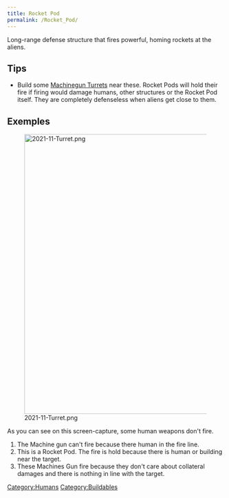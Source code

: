 ```yaml
---
title: Rocket Pod
permalink: /Rocket_Pod/
---
```


Long-range defense structure that fires powerful, homing rockets at the
aliens.

## Tips

- Build some [Machinegun Turrets](Machinegun_Turret "wikilink") near
  these. Rocket Pods will hold their fire if firing would damage humans,
  other structures or the Rocket Pod itself. They are completely
  defenseless when aliens get close to them.

## Exemples

<figure>
<img src="2021-11-Turret.png" title="2021-11-Turret.png" width="650" />
<figcaption>2021-11-Turret.png</figcaption>
</figure>

As you can see on this screen-capture, some human weapons don't fire.

1.  The Machine gun can't fire because there human in the fire line.
2.  This is a Rocket Pod. The fire is hold because there is human or
    building near the target.
3.  These Machines Gun fire because they don't care about collateral
    damages and there is nothing in line with the target.

[Category:Humans](Category:Humans "wikilink")
[Category:Buildables](Category:Buildables "wikilink")